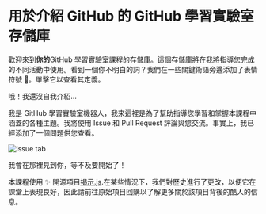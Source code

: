# 用於介紹 GitHub 的 GitHub 學習實驗室存儲庫

歡迎來到**你的**GitHub 學習實驗室課程的存儲庫。這個存儲庫將在我將指導您完成的不同活動中使用。看到一個你不明白的詞？我們在一些關鍵術語旁邊添加了表情符號 📖。單擊它以查看其定義。

哦！我還沒自我介紹...

我是 GitHub 學習實驗室機器人，我來這裡是為了幫助指導您學習和掌握本課程中涵蓋的各種主題。我將使用 Issue 和 Pull Request 評論與您交流。事實上，我已經添加了一個問題供您查看。

![issue tab](https://lab.github.com/public/images/issue_tab.png)

我會在那裡見到你，等不及要開始了！

本課程使用 :sparkles: 開源項目[揭示.js](https://github.com/hakimel/reveal.js/).在某些情況下，我們對歷史進行了更改，以便它在課堂上表現良好，因此請前往原始項目回購以了解更多關於該項目背後的酷人的信息。
